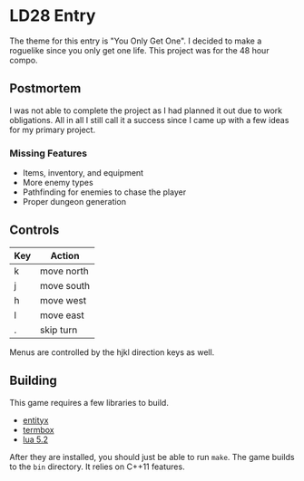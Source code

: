 # LD28 Entry

The theme for this entry is "You Only Get One". I decided to make a
roguelike since you only get one life. This project was for the 48 hour
compo.


## Postmortem

I was not able to complete the project as I had planned it out due to work
obligations. All in all I still call it a success since I came up with a
few ideas for my primary project.

### Missing Features

- Items, inventory, and equipment
- More enemy types
- Pathfinding for enemies to chase the player
- Proper dungeon generation



## Controls

| Key | Action      |
| --- | ----------- |
| k   | move north  |
| j   | move south  |
| h   | move west   |
| l   | move east   |
| .   | skip turn   |

Menus are controlled by the hjkl direction keys as well.

## Building

This game requires a few libraries to build.

- [entityx](https://github.com/alecthomas/entityx)
- [termbox](https://github.com/nsf/termbox)
- [lua 5.2](http://www.lua.org/)

After they are installed, you should just be able to run `make`. The game
builds to the `bin` directory. It relies on C++11 features.
